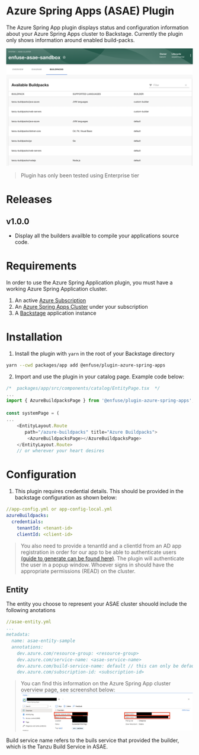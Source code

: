 # Azure Spring Apps (ASAE) Plugin
The Azure Spring App plugin displays status and configuration information about your Azure Spring Apps  cluster to Backstage. Currently the plugin only shows information around enabled build-packs. 

![Azure Buildpacks](./docs/buildpacks.png)
> Plugin has only been tested using Enterprise tier

# Releases
## v1.0.0 
- Display all the builders availble to compile your applications source code. 

# Requirements
In order to use the Azure Spring Application plugin, you must have a working Azure Spring Application cluster.

1. An active [Azure Subscription](https://azure.microsoft.com/en-us/free/)
2. An [Azure Spring Apps Cluster](https://learn.microsoft.com/en-us/azure/spring-apps/) under your subscription
3. A [Backstage](https://backstage.io/docs/getting-started/) application instance

# Installation

1. Install the plugin with `yarn` in the root of your Backstage directory

```sh
yarn --cwd packages/app add @enfuse/plugin-azure-spring-apps
```

2. Import and use the plugin in your catalog page. Example code below:

``` js
/*  packages/app/src/components/catalog/EntityPage.tsx  */
...
import { AzureBuildpacksPage } from '@enfuse/plugin-azure-spring-apps';

const systemPage = (
...
    <EntityLayout.Route 
       path="/azure-buildpacks" title="Azure Buildpacks">
        <AzureBuildpacksPage></AzureBuildpacksPage>
    </EntityLayout.Route>
    // or wherever your heart desires
```
# Configuration
1. This plugin requires credential details. This should be provided in the backstage configuration as shown below:

```yml
//app-config.yml or app-config-local.yml
azureBuildpacks:
  credentials:
    tenantId: <tenant-id>
    clientId: <client-id>
```
 
> You also need to provide a tenantId and a clientId from an AD app registration in order for our app to be able to authenticate users [(guide to generate can be found here)](https://learn.microsoft.com/en-us/azure/active-directory/develop/quickstart-register-app). The plugin will authenticate the user in a popup window. Whoever signs in should have the appropriate permissions (READ) on the cluster.

## Entity
The entity you choose to represent your ASAE cluster shouold include the following anotations

```yml
//asae-entity.yml 
...
metadata:
  name: asae-entity-sample
  annotations:
    dev.azure.com/resource-group: <resource-group>
    dev.azure.com/service-name: <asae-service-name>
    dev.azure.com/build-service-name: default // this can only be default for now
    dev.azure.com/subscription-id: <subscription-id>
```

> You can find this information on the Azure Spring App cluster overview page, see screenshot below:
![ASAE INFO](./docs/asae-info.png)

Build service name refers to the buils service that provided the builder, which is the Tanzu Build Service in ASAE. 